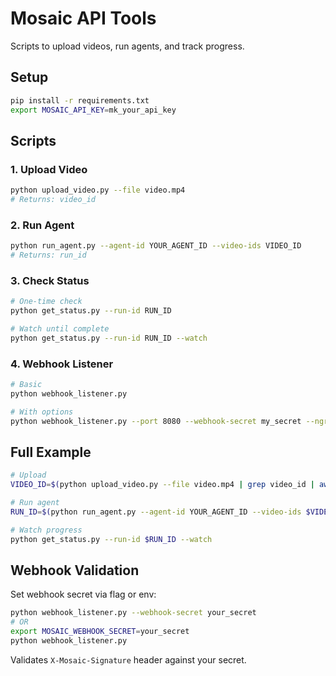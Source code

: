 # Mosaic API Tools

Scripts to upload videos, run agents, and track progress.

## Setup
```bash
pip install -r requirements.txt
export MOSAIC_API_KEY=mk_your_api_key
```

## Scripts

### 1. Upload Video
```bash
python upload_video.py --file video.mp4
# Returns: video_id
```

### 2. Run Agent
```bash
python run_agent.py --agent-id YOUR_AGENT_ID --video-ids VIDEO_ID
# Returns: run_id
```

### 3. Check Status
```bash
# One-time check
python get_status.py --run-id RUN_ID

# Watch until complete
python get_status.py --run-id RUN_ID --watch
```

### 4. Webhook Listener
```bash
# Basic
python webhook_listener.py

# With options
python webhook_listener.py --port 8080 --webhook-secret my_secret --ngrok
```

## Full Example
```bash
# Upload
VIDEO_ID=$(python upload_video.py --file video.mp4 | grep video_id | awk '{print $2}')

# Run agent
RUN_ID=$(python run_agent.py --agent-id YOUR_AGENT_ID --video-ids $VIDEO_ID | grep run_id | awk '{print $2}')

# Watch progress
python get_status.py --run-id $RUN_ID --watch
```

## Webhook Validation
Set webhook secret via flag or env:
```bash
python webhook_listener.py --webhook-secret your_secret
# OR
export MOSAIC_WEBHOOK_SECRET=your_secret
python webhook_listener.py
```

Validates `X-Mosaic-Signature` header against your secret.